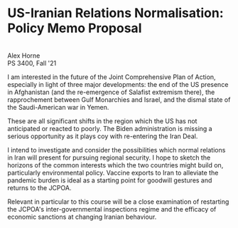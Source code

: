 # US-Iranian Relations Normalisation: Policy Memo Proposal
\
Alex Horne
\
PS 3400, Fall \'21

I am interested in the future of the Joint Comprehensive Plan of Action, especially in light of three major developments: the end of the US presence in Afghanistan (and the re-emergence of Salafist extremism there), the rapprochement between Gulf Monarchies and Israel, and the dismal state of the Saudi-American war in Yemen. 

These are all significant shifts in the region which the US has not anticipated or reacted to poorly. The Biden administration is missing a serious opportunity as it plays coy with re-entering the Iran Deal. 

I intend to investigate and consider the possibilities which normal relations in Iran will present for pursuing regional security. I hope to sketch the horizons of the common interests which the two countries might build on, particularly environmental policy. Vaccine exports to Iran to alleviate the pandemic burden is ideal as a starting point for goodwill gestures and returns to the JCPOA. 

Relevant in particular to this course will be a close examination of restarting the JCPOA's inter-governmental inspections regime and the efficacy of economic sanctions at changing Iranian behaviour.
